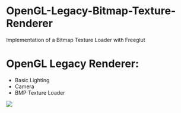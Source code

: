 # OpenGL-Legacy-Bitmap-Texture-Renderer
Implementation of a Bitmap Texture Loader with Freeglut

# OpenGL Legacy Renderer:

  - Basic Lighting
  - Camera
  - BMP Texture Loader

![](https://github.com/maxbrundev/OpenGL-Legacy-Bitmap-Texture-Renderer/blob/master/CubeTextured.gif)

